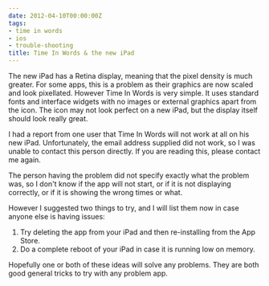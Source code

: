 ```yaml
---
date: 2012-04-10T00:00:00Z
tags:
- time in words
- ios
- trouble-shooting
title: Time In Words & the new iPad
---
```


The new iPad has a Retina display, meaning that the pixel density is much
greater. For some apps, this is a problem as their graphics are now scaled and
look pixellated. However Time In Words is very simple. It uses standard fonts
and interface widgets with no images or external graphics apart from the icon.
The icon may not look perfect on a new iPad, but the display itself should look
really great.

I had a report from one user that Time In Words will not work at all on his new
iPad. Unfortunately, the email address supplied did not work, so I was unable to
contact this person directly. If you are reading this, please contact me again.

The person having the problem did not specify exactly what the problem was, so I
don't know if the app will not start, or if it is not displaying correctly, or
if it is showing the wrong times or what.

However I suggested two things to try, and I will list them now in case anyone
else is having issues:

1. Try deleting the app from your iPad and then re-installing from the App
   Store.
2. Do a complete reboot of your iPad in case it is running low on memory.

Hopefully one or both of these ideas will solve any problems. They are both good
general tricks to try with any problem app.

